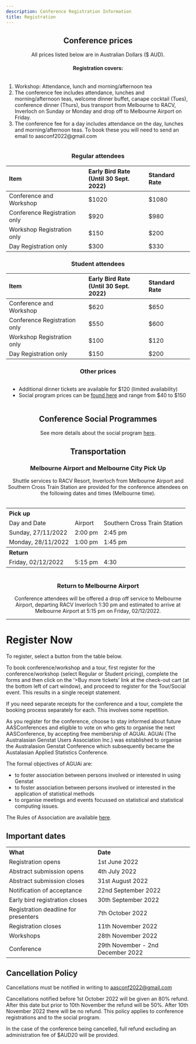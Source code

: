 ```yaml
---
description: Conference Registration Information
title: Registration
---
```


<div class="container" style="text-align:center">
<h2>Conference prices</h2>
All prices listed below are in Australian Dollars ($ AUD).


<h4>Registration covers:</h4>
<div style="text-align:left; display: inline-block;">
<ol>
<li>Workshop:  Attendance, lunch and morning/afternoon tea</li>
<li>The conference fee includes attendance, lunches and morning/afternoon teas, welcome dinner buffet, canape cocktail (Tues), conference dinner (Thurs), bus transport from Melbourne to RACV, Inverloch on Sunday or Monday and drop off to Melbourne Airport on Friday.</li>
<li>The conference fee for a day includes attendance on the day, lunches and morning/afternoon teas.  To book these you will need to send an email to aasconf2022@gmail.com</li>
</ol>
</div>

<h3>Regular attendees</h3>
<table style="margin:auto;text-align:left;">
<thead>
  <tr>
    <th>Item</th>
    <th>Early Bird Rate<br>(Until 30 Sept. 2022)</th>
    <th>Standard Rate</th>
  </tr>
</thead>
<tbody>
  <tr>
    <td>Conference and Workshop<br></td>
    <td>$1020</td>
    <td>$1080</td>
  </tr>
  <tr>
    <td>Conference Registration only</td>
    <td>$920</td>
    <td>$980</td>
  </tr>
  <tr>
    <td>Workshop Registration only</td>
    <td>$150</td>
    <td>$200</td>
  </tr>
  <tr>
    <td>Day Registration only</td>
    <td>$300</td>
    <td>$330</td>
  </tr>
</tbody>
</table>


<h3>Student attendees</h3>
<table style="margin:auto;text-align:left;">
<thead>
  <tr>
    <th>Item</th>
    <th>Early Bird Rate<br>(Until 30 Sept. 2022)</th>
    <th>Standard Rate</th>
  </tr>
</thead>
<tbody>
  <tr>
    <td>Conference and Workshop<br></td>
    <td>$620</td>
    <td>$650</td>
  </tr>
  <tr>
    <td>Conference Registration only</td>
    <td>$550</td>
    <td>$600</td>
  </tr>
  <tr>
    <td>Workshop Registration only</td>
    <td>$100</td>
    <td>$120</td>
  </tr>
  <tr>
    <td>Day Registration only</td>
    <td>$150</td>
    <td>$200</td>
  </tr>
</tbody>
</table>

<h3>Other prices</h3>
<div style="text-align:left; display: inline-block;">
<ul>
<li>Additional dinner tickets are available for $120 (limited availability)</li>
<li>Social program prices can be <a href="/social/#tour-combinations">found here</a> and range from $40 to $150</li>
</ul>
</div>

<h2>Conference Social Programmes</h2>

See more details about the social program <a href="/social/#tour-combinations">here</a>.

<h2>Transportation</h2>
<h3>Melbourne Airport and Melbourne City Pick Up </h3>
Shuttle services to RACV Resort, Inverloch from Melbourne Airport and Southern Cross Train Station are provided for the conference attendees on the following dates and times (Melbourne time).

<br>

<table>
<table style="margin:auto;text-align:left;">

<tbody>
  <tr>
    <th colspan="3">Pick up</th>
  </tr>
  <tr>
    <td>Day and Date </td>
    <td>Airport</td>
    <td>Southern Cross Train Station</td>
  </tr>
  <tr>
    <td> Sunday, 27/11/2022</td>
    <td>2:00 pm</td>
    <td>2:45 pm</td>
  </tr>
  <tr>
    <td>Monday, 28/11/2022</td>
    <td>1:00 pm</td>
    <td>1:45 pm</td>
  </tr>
  <tr>
    <th colspan="3">Return</th>
  </tr>
  <tr>
    <td>Friday, 02/12/2022</td>
    <td>5:15 pm</td>
    <td>4:30</td>
  </tr>
</tbody>
</table>

<br>


<h3>Return to Melbourne Airport </h3>
Conference attendees will be offered a drop off service to Melbourne Airport, departing RACV Inverloch 1:30 pm and estimated to arrive at Melbourne Airport at 5:15 pm on Friday, 02/12/2022. 

</div>

<hr>

# Register Now  

To register, select a button from the table below.

<div style="text-align:left;">

To book conference/workshop and a tour, first register for the conference/workshop (select Regular or Student pricing), complete the forms and then click on the ‘>Buy more tickets’ link at the check-out cart (at the bottom left of cart window), and proceed to register for the Tour/Social event. This results in a single receipt statement.

If you need separate receipts for the conference and a tour, complete the booking process separately for each. This involves some repetition.

As you register for the conference, choose to stay informed about future AASConferences and eligible to vote on who gets to organise the next AASConference, by accepting free membership of AGUAi. AGUAi (The Australasian Genstat Users Association Inc.) was established to organise the Australasion Genstat Conference which subsequently became the Austalasian Applied Statistics Conference.

The formal objectives of AGUAi are: 

* to foster association between persons involved or interested in using Genstat
* to foster association between persons involved or interested in the application of statistical methods
* to organise meetings and events focussed on statistical and statistical computing issues.

The Rules of Association are available <a href="../files/AGUAi_rules_of_Association_2019.pdf" download>here</a>. 

</div>

<script async defer src="https://www.trybooking.com/widget.js"></script>
<div class="tryb-widget" data-type="expressEmbed" data-eid="912658"></div>


## Important dates

<table style="margin:auto;text-align:left;">
    <tr><th>What</th><th>Date</th></tr>
    <tr><td>Registration opens</td><td>1st June 2022</td></tr>
    <tr><td>Abstract submission opens</td><td>4th July 2022</td></tr>
    <tr><td>Abstract submission closes</td><td>31st August 2022</td></tr>
    <tr><td>Notification of acceptance</td><td>22nd September 2022</td></tr>
    <tr><td>Early bird registration closes</td><td>30th September 2022</td></tr>
    <tr><td>Registration deadline for presenters</td><td>7th October 2022</td></tr>
    <tr><td>Registration closes</td><td>11th November 2022</td></tr>
    <tr><td>Workshops</td><td>28th November 2022</td></tr>
    <tr><td>Conference</td><td>29th November - 2nd December 2022</td></tr>
    
</table>



<h2>Cancellation Policy</h2>

<div class="container" style="text-align:left">

Cancellations must be notified in writing to aasconf2022@gmail.com

Cancellations notified before 1st October 2022 will be given an 80% refund. After this date but prior to 10th November the refund will be 50%. After 10th November 2022 there will be no refund. This policy applies to conference registrations and to the social program.

 

In the case of the conference being cancelled, full refund excluding an administration fee of $AUD20 will be provided. 
</div>

<br><br>